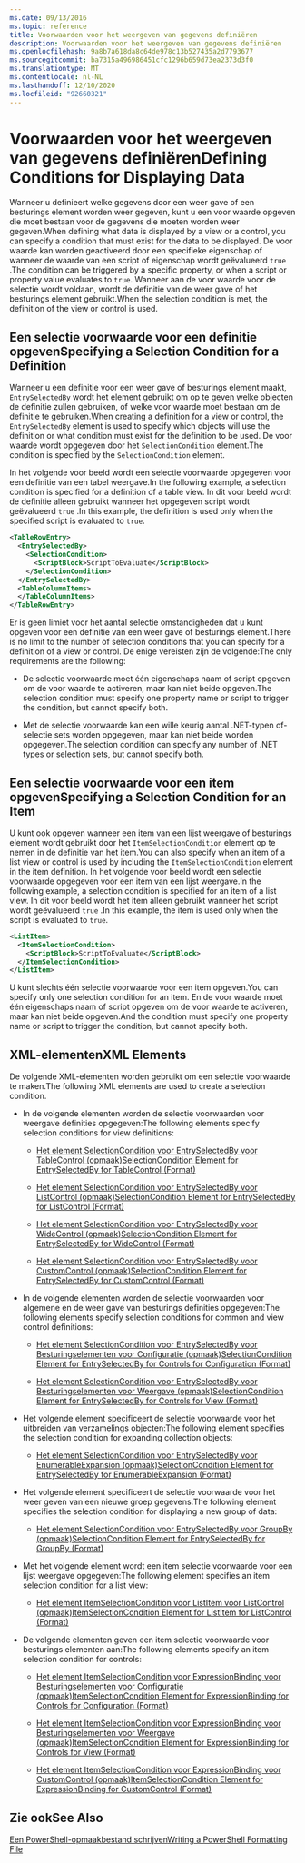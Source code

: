 ```yaml
---
ms.date: 09/13/2016
ms.topic: reference
title: Voorwaarden voor het weergeven van gegevens definiëren
description: Voorwaarden voor het weergeven van gegevens definiëren
ms.openlocfilehash: 9a8b7a618da8c64de978c13b527435a2d7793677
ms.sourcegitcommit: ba7315a496986451cfc1296b659d73ea2373d3f0
ms.translationtype: MT
ms.contentlocale: nl-NL
ms.lasthandoff: 12/10/2020
ms.locfileid: "92660321"
---
```

# <a name="defining-conditions-for-displaying-data"></a><span data-ttu-id="a5de4-103">Voorwaarden voor het weergeven van gegevens definiëren</span><span class="sxs-lookup"><span data-stu-id="a5de4-103">Defining Conditions for Displaying Data</span></span>

<span data-ttu-id="a5de4-104">Wanneer u definieert welke gegevens door een weer gave of een besturings element worden weer gegeven, kunt u een voor waarde opgeven die moet bestaan voor de gegevens die moeten worden weer gegeven.</span><span class="sxs-lookup"><span data-stu-id="a5de4-104">When defining what data is displayed by a view or a control, you can specify a condition that must exist for the data to be displayed.</span></span> <span data-ttu-id="a5de4-105">De voor waarde kan worden geactiveerd door een specifieke eigenschap of wanneer de waarde van een script of eigenschap wordt geëvalueerd `true` .</span><span class="sxs-lookup"><span data-stu-id="a5de4-105">The condition can be triggered by a specific property, or when a script or property value evaluates to `true`.</span></span> <span data-ttu-id="a5de4-106">Wanneer aan de voor waarde voor de selectie wordt voldaan, wordt de definitie van de weer gave of het besturings element gebruikt.</span><span class="sxs-lookup"><span data-stu-id="a5de4-106">When the selection condition is met, the definition of the view or control is used.</span></span>

## <a name="specifying-a-selection-condition-for-a-definition"></a><span data-ttu-id="a5de4-107">Een selectie voorwaarde voor een definitie opgeven</span><span class="sxs-lookup"><span data-stu-id="a5de4-107">Specifying a Selection Condition for a Definition</span></span>

<span data-ttu-id="a5de4-108">Wanneer u een definitie voor een weer gave of besturings element maakt, `EntrySelectedBy` wordt het element gebruikt om op te geven welke objecten de definitie zullen gebruiken, of welke voor waarde moet bestaan om de definitie te gebruiken.</span><span class="sxs-lookup"><span data-stu-id="a5de4-108">When creating a definition for a view or control, the `EntrySelectedBy` element is used to specify which objects will use the definition or what condition must exist for the definition to be used.</span></span> <span data-ttu-id="a5de4-109">De voor waarde wordt opgegeven door het `SelectionCondition` element.</span><span class="sxs-lookup"><span data-stu-id="a5de4-109">The condition is specified by the `SelectionCondition` element.</span></span>

<span data-ttu-id="a5de4-110">In het volgende voor beeld wordt een selectie voorwaarde opgegeven voor een definitie van een tabel weergave.</span><span class="sxs-lookup"><span data-stu-id="a5de4-110">In the following example, a selection condition is specified for a definition of a table view.</span></span> <span data-ttu-id="a5de4-111">In dit voor beeld wordt de definitie alleen gebruikt wanneer het opgegeven script wordt geëvalueerd `true` .</span><span class="sxs-lookup"><span data-stu-id="a5de4-111">In this example, the definition is used only when the specified script is evaluated to `true`.</span></span>

```xml
<TableRowEntry>
  <EntrySelectedBy>
    <SelectionCondition>
      <ScriptBlock>ScriptToEvaluate</ScriptBlock>
    </SelectionCondition>
  </EntrySelectedBy>
  <TableColumnItems>
  </TableColumnItems>
</TableRowEntry>

```

<span data-ttu-id="a5de4-112">Er is geen limiet voor het aantal selectie omstandigheden dat u kunt opgeven voor een definitie van een weer gave of besturings element.</span><span class="sxs-lookup"><span data-stu-id="a5de4-112">There is no limit to the number of selection conditions that you can specify for a definition of a view or control.</span></span> <span data-ttu-id="a5de4-113">De enige vereisten zijn de volgende:</span><span class="sxs-lookup"><span data-stu-id="a5de4-113">The only requirements are the following:</span></span>

- <span data-ttu-id="a5de4-114">De selectie voorwaarde moet één eigenschaps naam of script opgeven om de voor waarde te activeren, maar kan niet beide opgeven.</span><span class="sxs-lookup"><span data-stu-id="a5de4-114">The selection condition must specify one property name or script to trigger the condition, but cannot specify both.</span></span>

- <span data-ttu-id="a5de4-115">Met de selectie voorwaarde kan een wille keurig aantal .NET-typen of-selectie sets worden opgegeven, maar kan niet beide worden opgegeven.</span><span class="sxs-lookup"><span data-stu-id="a5de4-115">The selection condition can specify any number of .NET types or selection sets, but cannot specify both.</span></span>

## <a name="specifying-a-selection-condition-for-an-item"></a><span data-ttu-id="a5de4-116">Een selectie voorwaarde voor een item opgeven</span><span class="sxs-lookup"><span data-stu-id="a5de4-116">Specifying a Selection Condition for an Item</span></span>

<span data-ttu-id="a5de4-117">U kunt ook opgeven wanneer een item van een lijst weergave of besturings element wordt gebruikt door het `ItemSelectionCondition` element op te nemen in de definitie van het item.</span><span class="sxs-lookup"><span data-stu-id="a5de4-117">You can also specify when an item of a list view or control is used by including the `ItemSelectionCondition` element in the item definition.</span></span> <span data-ttu-id="a5de4-118">In het volgende voor beeld wordt een selectie voorwaarde opgegeven voor een item van een lijst weergave.</span><span class="sxs-lookup"><span data-stu-id="a5de4-118">In the following example, a selection condition is specified for an item of a list view.</span></span> <span data-ttu-id="a5de4-119">In dit voor beeld wordt het item alleen gebruikt wanneer het script wordt geëvalueerd `true` .</span><span class="sxs-lookup"><span data-stu-id="a5de4-119">In this example, the item is used only when the script is evaluated to `true`.</span></span>

```xml
<ListItem>
  <ItemSelectionCondition>
    <ScriptBlock>ScriptToEvaluate</ScriptBlock>
  </ItemSelectionCondition>
</ListItem>

```

<span data-ttu-id="a5de4-120">U kunt slechts één selectie voorwaarde voor een item opgeven.</span><span class="sxs-lookup"><span data-stu-id="a5de4-120">You can specify only one selection condition for an item.</span></span> <span data-ttu-id="a5de4-121">En de voor waarde moet één eigenschaps naam of script opgeven om de voor waarde te activeren, maar kan niet beide opgeven.</span><span class="sxs-lookup"><span data-stu-id="a5de4-121">And the condition must specify one property name or script to trigger the condition, but cannot specify both.</span></span>

## <a name="xml-elements"></a><span data-ttu-id="a5de4-122">XML-elementen</span><span class="sxs-lookup"><span data-stu-id="a5de4-122">XML Elements</span></span>

 <span data-ttu-id="a5de4-123">De volgende XML-elementen worden gebruikt om een selectie voorwaarde te maken.</span><span class="sxs-lookup"><span data-stu-id="a5de4-123">The following XML elements are used to create a selection condition.</span></span>

- <span data-ttu-id="a5de4-124">In de volgende elementen worden de selectie voorwaarden voor weergave definities opgegeven:</span><span class="sxs-lookup"><span data-stu-id="a5de4-124">The following elements specify selection conditions for view definitions:</span></span>

  - [<span data-ttu-id="a5de4-125">Het element SelectionCondition voor EntrySelectedBy voor TableControl (opmaak)</span><span class="sxs-lookup"><span data-stu-id="a5de4-125">SelectionCondition Element for EntrySelectedBy for TableControl (Format)</span></span>](./selectioncondition-element-for-entryselectedby-for-tablecontrol-format.md)

  - [<span data-ttu-id="a5de4-126">Het element SelectionCondition voor EntrySelectedBy voor ListControl (opmaak)</span><span class="sxs-lookup"><span data-stu-id="a5de4-126">SelectionCondition Element for EntrySelectedBy for ListControl (Format)</span></span>](./selectioncondition-element-for-entryselectedby-for-listcontrol-format.md)

  - [<span data-ttu-id="a5de4-127">Het element SelectionCondition voor EntrySelectedBy voor WideControl (opmaak)</span><span class="sxs-lookup"><span data-stu-id="a5de4-127">SelectionCondition Element for EntrySelectedBy for WideControl (Format)</span></span>](./selectioncondition-element-for-entryselectedby-for-widecontrol-format.md)

  - [<span data-ttu-id="a5de4-128">Het element SelectionCondition voor EntrySelectedBy voor CustomControl (opmaak)</span><span class="sxs-lookup"><span data-stu-id="a5de4-128">SelectionCondition Element for EntrySelectedBy for CustomControl (Format)</span></span>](./selectioncondition-element-for-entryselectedby-for-customcontrol-format.md)

- <span data-ttu-id="a5de4-129">In de volgende elementen worden de selectie voorwaarden voor algemene en de weer gave van besturings definities opgegeven:</span><span class="sxs-lookup"><span data-stu-id="a5de4-129">The following elements specify selection conditions for common and view control definitions:</span></span>

  - [<span data-ttu-id="a5de4-130">Het element SelectionCondition voor EntrySelectedBy voor Besturingselementen voor Configuratie (opmaak)</span><span class="sxs-lookup"><span data-stu-id="a5de4-130">SelectionCondition Element for EntrySelectedBy for Controls for Configuration (Format)</span></span>](./selectioncondition-element-for-entryselectedby-for-controls-for-configuration-format.md)

  - [<span data-ttu-id="a5de4-131">Het element SelectionCondition voor EntrySelectedBy voor Besturingselementen voor Weergave (opmaak)</span><span class="sxs-lookup"><span data-stu-id="a5de4-131">SelectionCondition Element for EntrySelectedBy for Controls for View (Format)</span></span>](./selectioncondition-element-for-entryselectedby-for-controls-for-view-format.md)

- <span data-ttu-id="a5de4-132">Het volgende element specificeert de selectie voorwaarde voor het uitbreiden van verzamelings objecten:</span><span class="sxs-lookup"><span data-stu-id="a5de4-132">The following element specifies the selection condition for expanding collection objects:</span></span>

  - [<span data-ttu-id="a5de4-133">Het element SelectionCondition voor EntrySelectedBy voor EnumerableExpansion (opmaak)</span><span class="sxs-lookup"><span data-stu-id="a5de4-133">SelectionCondition Element for EntrySelectedBy for EnumerableExpansion (Format)</span></span>](./selectioncondition-element-for-entryselectedby-for-enumerableexpansion-format.md)

- <span data-ttu-id="a5de4-134">Het volgende element specificeert de selectie voorwaarde voor het weer geven van een nieuwe groep gegevens:</span><span class="sxs-lookup"><span data-stu-id="a5de4-134">The following element specifies the selection condition for displaying a new group of data:</span></span>

  - [<span data-ttu-id="a5de4-135">Het element SelectionCondition voor EntrySelectedBy voor GroupBy (opmaak)</span><span class="sxs-lookup"><span data-stu-id="a5de4-135">SelectionCondition Element for EntrySelectedBy for GroupBy (Format)</span></span>](./selectioncondition-element-for-entryselectedby-for-groupby-format.md)

- <span data-ttu-id="a5de4-136">Met het volgende element wordt een item selectie voorwaarde voor een lijst weergave opgegeven:</span><span class="sxs-lookup"><span data-stu-id="a5de4-136">The following element specifies an item selection condition for a list view:</span></span>

  - [<span data-ttu-id="a5de4-137">Het element ItemSelectionCondition voor ListItem voor ListControl (opmaak)</span><span class="sxs-lookup"><span data-stu-id="a5de4-137">ItemSelectionCondition Element for ListItem for ListControl (Format)</span></span>](./itemselectioncondition-element-for-listitem-for-listcontrol-format.md)

- <span data-ttu-id="a5de4-138">De volgende elementen geven een item selectie voorwaarde voor besturings elementen aan:</span><span class="sxs-lookup"><span data-stu-id="a5de4-138">The following elements specify an item selection condition for controls:</span></span>

  - [<span data-ttu-id="a5de4-139">Het element ItemSelectionCondition voor ExpressionBinding voor Besturingselementen voor Configuratie (opmaak)</span><span class="sxs-lookup"><span data-stu-id="a5de4-139">ItemSelectionCondition Element for ExpressionBinding for Controls for Configuration (Format)</span></span>](./itemselectioncondition-element-for-expressionbinding-for-controls-for-configuration-format.md)

  - [<span data-ttu-id="a5de4-140">Het element ItemSelectionCondition voor ExpressionBinding voor Besturingselementen voor Weergave (opmaak)</span><span class="sxs-lookup"><span data-stu-id="a5de4-140">ItemSelectionCondition Element for ExpressionBinding for Controls for View (Format)</span></span>](./itemselectioncondition-element-for-expressionbinding-for-controls-for-view-format.md)

  - [<span data-ttu-id="a5de4-141">Het element ItemSelectionCondition voor ExpressionBinding voor CustomControl (opmaak)</span><span class="sxs-lookup"><span data-stu-id="a5de4-141">ItemSelectionCondition Element for ExpressionBinding for CustomControl (Format)</span></span>](./itemselectioncondition-element-for-expressionbinding-for-customcontrol-format.md)

## <a name="see-also"></a><span data-ttu-id="a5de4-142">Zie ook</span><span class="sxs-lookup"><span data-stu-id="a5de4-142">See Also</span></span>

[<span data-ttu-id="a5de4-143">Een PowerShell-opmaakbestand schrijven</span><span class="sxs-lookup"><span data-stu-id="a5de4-143">Writing a PowerShell Formatting File</span></span>](./writing-a-powershell-formatting-file.md)
